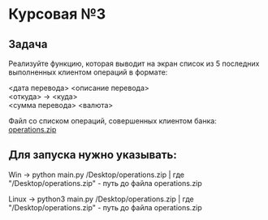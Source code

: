 # Курсовая №3

## Задача

Реализуйте функцию, которая выводит на экран список из 5 последних выполненных клиентом операций в формате:

<дата перевода> <описание перевода>  
<откуда>  ->  <куда>   
<сумма перевода> <валюта>

Файл со списком операций, совершенных клиентом банка:
[operations.zip](https://github.com/Yaaaaaata/Operations_on_accounts/files/11492010/operations.zip)


## Для запуска нужно указывать:

Win -> python main.py /Desktop/operations.zip      | где "/Desktop/operations.zip" - путь до файла operations.zip

Linux -> python3 main.py /Desktop/operations.zip   | где "/Desktop/operations.zip" - путь до файла operations.zip
